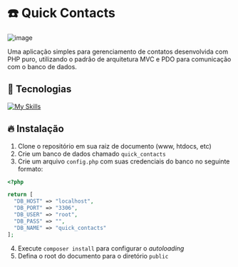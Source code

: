 # ☎️ Quick Contacts

![image](https://github.com/user-attachments/assets/98368e44-e29c-4abe-98b1-6b1fcaba6e7c)

Uma aplicação simples para gerenciamento de contatos desenvolvida com PHP puro, utilizando o padrão de arquitetura MVC e PDO para comunicação com o banco de dados.

## 🚀 Tecnologias

[![My Skills](https://skillicons.dev/icons?i=php,mysql,js,html,css,tailwind)](https://skillicons.dev)

## 🔥 Instalação

1. Clone o repositório em sua raiz de documento (www, htdocs, etc)
2. Crie um banco de dados chamado `quick_contacts`
3. Crie um arquivo `config.php` com suas credenciais do banco no seguinte formato:

```php
<?php

return [
  "DB_HOST" => "localhost",
  "DB_PORT" => "3306",
  "DB_USER" => "root",
  "DB_PASS" => "",
  "DB_NAME" => "quick_contacts"
];
```

4. Execute `composer install` para configurar o *autoloading*
5. Defina o root do documento para o diretório `public`


